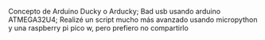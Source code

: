 Concepto de Arduino Ducky o Arducky;
Bad usb usando arduino ATMEGA32U4; 
Realizé un script mucho más avanzado usando micropython y una raspberry pi pico w, pero prefiero no compartirlo
